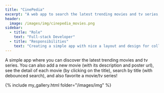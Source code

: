 ```yaml
---
title: "CinePedia"
excerpt: "A web app to search the latest trending movies and tv series, add a movie and pick them as favorites!"
header:
  image: /images/img/cinepedia_movies.png
sidebar:
  - title: "Role"
    text: "Full-stack Developer"
  - title: "Responsibilities"
    text: "Creating a simple app with nice a layout and design for collecting movies and tv series."
---
```


A simple app where you can discover the latest trending movies and tv series. You can also add a new movie (with its description and poster url), see the detail of each movie (by clicking on the title), search by title (with debounced search), and also favorite a movie/tv series!


{% include my_gallery.html folder="/images/img" %}

<!--{% include gallery caption="This is a sample gallery to go along with this case study." %}-->

